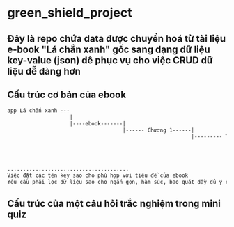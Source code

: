 # green_shield_project
## Đây là repo chứa data được chuyển hoá từ tài liệu e-book "Lá chắn xanh" gốc sang dạng dữ liệu key-value (json) dê phục vụ cho việc CRUD dữ liệu dễ dàng hơn
## Cấu trúc cơ bản của ebook

```txt
app Lá chắn xanh ---
                    |
                    |----ebook-------|
                                     |------ Chương 1------|
                                                           |--------- Tiểu mục cấp 1 (1, 2, 3)------|
                                                                                                    |--------- Tiểu mục cấp 2 (1.1, 1.2)-----------|
                                                                                                                                                   |--------Tiểu mục cấp 3 (1.1.1, 1.1.2)-----------|
                                                                                                                                                                                                    |-------- Statement(ý chính)-------|
                                                                                                                                                                                                                                       |------- Substatement (ý phụ)----|
.......................................
Việc đặt các tên key sao cho phù hợp với tiêu đề của ebook
Yêu cầu phải lọc dữ liệu sao cho ngắn gọn, hàm súc, bao quát đầy đủ ý của ebook nhằm cho team DEV có thể truy vấn vào json được dễ dàng hơn


```

## Cấu trúc của một câu hỏi trắc nghiệm trong mini quiz
